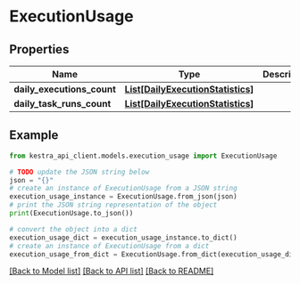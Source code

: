 # ExecutionUsage


## Properties

Name | Type | Description | Notes
------------ | ------------- | ------------- | -------------
**daily_executions_count** | [**List[DailyExecutionStatistics]**](DailyExecutionStatistics.md) |  | [optional] 
**daily_task_runs_count** | [**List[DailyExecutionStatistics]**](DailyExecutionStatistics.md) |  | [optional] 

## Example

```python
from kestra_api_client.models.execution_usage import ExecutionUsage

# TODO update the JSON string below
json = "{}"
# create an instance of ExecutionUsage from a JSON string
execution_usage_instance = ExecutionUsage.from_json(json)
# print the JSON string representation of the object
print(ExecutionUsage.to_json())

# convert the object into a dict
execution_usage_dict = execution_usage_instance.to_dict()
# create an instance of ExecutionUsage from a dict
execution_usage_from_dict = ExecutionUsage.from_dict(execution_usage_dict)
```
[[Back to Model list]](../README.md#documentation-for-models) [[Back to API list]](../README.md#documentation-for-api-endpoints) [[Back to README]](../README.md)


